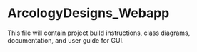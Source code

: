 # ArcologyDesigns_Webapp

This file will contain project build instructions, class diagrams, documentation, and user guide for GUI. 
